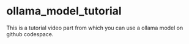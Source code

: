 # ollama_model_tutorial
This is a tutorial video part from which you can use a ollama model on github codespace.
